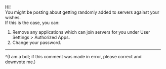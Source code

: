 Hi!  
You might be posting about getting randomly added to servers against your wishes.  
If this is the case, you can:

1. Remove any applications which can join servers for you under User Settings > Authorized Apps.
2. Change your password.



- - -

^(I am a bot; if this comment was made in error, please correct and downvote me.)